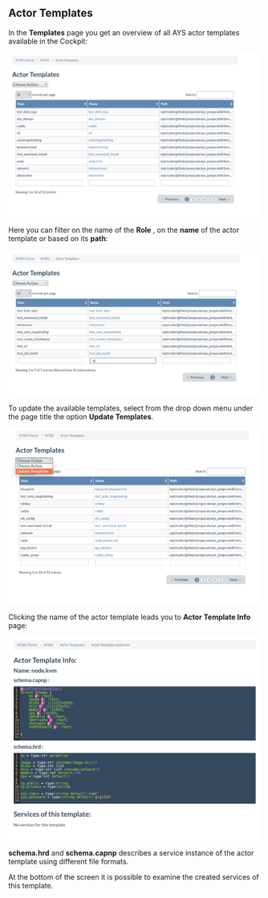 ## Actor Templates
In the **Templates** page you get an overview of all AYS actor templates available in the Cockpit:

![](templates.png)

Here you can filter on the name of the **Role** , on the **name** of the actor template or based on its **path**:

![](filter-on-template-name.png)

To update the available templates, select from the drop down menu under the page title the option **Update Templates**.

![](templates_action.png)

Clicking the name of the actor template leads you to **Actor Template Info** page:

![](actor-template-info.png)

**schema.hrd** and **schema.capnp** describes a service instance of the actor template using different file formats.

At the bottom of the screen it is possible to examine the created services of this template.
